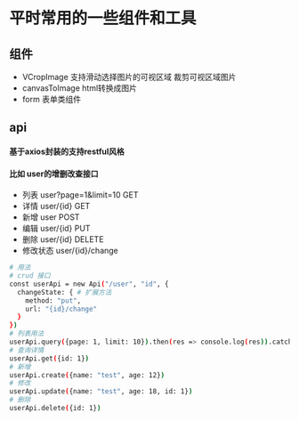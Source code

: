 # 平时常用的一些组件和工具

## 组件
* VCropImage  支持滑动选择图片的可视区域 裁剪可视区域图片 
* canvasToImage html转换成图片 
* form 表单类组件

## api
#### 基于axios封装的支持restful风格 
#### 比如 user的增删改查接口
* 列表 user?page=1&limit=10  GET
* 详情 user/{id}  GET
* 新增 user  POST
* 编辑 user/{id}  PUT
* 删除 user/{id}  DELETE
* 修改状态 user/{id}/change
```bash
# 用法
# crud 接口
const userApi = new Api("/user", "id", {
  changeState: { # 扩展方法
    method: "put",
    url: "{id}/change"
  }
})
# 列表用法
userApi.query({page: 1, limit: 10}).then(res => console.log(res)).catch(error => console.log(error));
# 查询详情
userApi.get({id: 1})
# 新增
userApi.create({name: "test", age: 12})
# 修改
userApi.update({name: "test", age: 18, id: 1})
# 删除
userApi.delete({id: 1})
```
